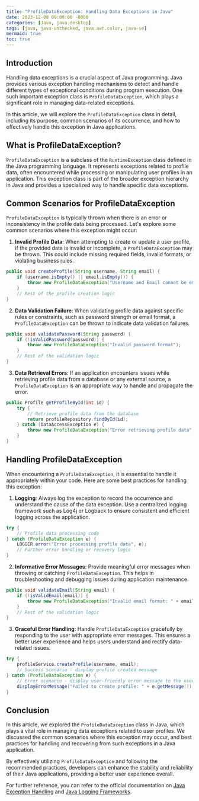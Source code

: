 ```yaml
---
title: "ProfileDataException: Handling Data Exceptions in Java"
date: 2023-12-08 09:00:00 -0000
categories: [Java, java.desktop]
tags: [java, java-unchecked, java.awt.color, java-se]
mermaid: true
toc: true
---
```



## Introduction

Handling data exceptions is a crucial aspect of Java programming. Java provides various exception handling mechanisms to detect and handle different types of exceptional conditions during program execution. One such important exception class is `ProfileDataException`, which plays a significant role in managing data-related exceptions.

In this article, we will explore the `ProfileDataException` class in detail, including its purpose, common scenarios of its occurrence, and how to effectively handle this exception in Java applications.

## What is ProfileDataException?

`ProfileDataException` is a subclass of the `RuntimeException` class defined in the Java programming language. It represents exceptions related to profile data, often encountered while processing or manipulating user profiles in an application. This exception class is part of the broader exception hierarchy in Java and provides a specialized way to handle specific data exceptions.

## Common Scenarios for ProfileDataException

`ProfileDataException` is typically thrown when there is an error or inconsistency in the profile data being processed. Let's explore some common scenarios where this exception might occur:

1. **Invalid Profile Data**: When attempting to create or update a user profile, if the provided data is invalid or incomplete, a `ProfileDataException` may be thrown. This could include missing required fields, invalid formats, or violating business rules.

```java
public void createProfile(String username, String email) {
    if (username.isEmpty() || email.isEmpty()) {
        throw new ProfileDataException("Username and Email cannot be empty");
    }
    // Rest of the profile creation logic
}
```

2. **Data Validation Failure**: When validating profile data against specific rules or constraints, such as password strength or email format, a `ProfileDataException` can be thrown to indicate data validation failures.

```java
public void validatePassword(String password) {
    if (!isValidPassword(password)) {
        throw new ProfileDataException("Invalid password format");
    }
    // Rest of the validation logic
}
```

3. **Data Retrieval Errors**: If an application encounters issues while retrieving profile data from a database or any external source, a `ProfileDataException` is an appropriate way to handle and propagate the error.

```java
public Profile getProfileById(int id) {
    try {
        // Retrieve profile data from the database
        return profileRepository.findById(id);
    } catch (DataAccessException e) {
        throw new ProfileDataException("Error retrieving profile data", e);
    }
}
```

## Handling ProfileDataException

When encountering a `ProfileDataException`, it is essential to handle it appropriately within your code. Here are some best practices for handling this exception:

1. **Logging**: Always log the exception to record the occurrence and understand the cause of the data exception. Use a centralized logging framework such as Log4j or Logback to ensure consistent and efficient logging across the application.

```java
try {
    // Profile data processing code
} catch (ProfileDataException e) {
    LOGGER.error("Error processing profile data", e);
    // Further error handling or recovery logic
}
```

2. **Informative Error Messages**: Provide meaningful error messages when throwing or catching `ProfileDataException`. This helps in troubleshooting and debugging issues during application maintenance.

```java
public void validateEmail(String email) {
    if (!isValidEmail(email)) {
        throw new ProfileDataException("Invalid email format: " + email);
    }
    // Rest of the validation logic
}
```

3. **Graceful Error Handling**: Handle `ProfileDataException` gracefully by responding to the user with appropriate error messages. This ensures a better user experience and helps users understand and rectify data-related issues.

```java
try {
    profileService.createProfile(username, email);
    // Success scenario - display profile created message
} catch (ProfileDataException e) {
    // Error scenario - display user-friendly error message to the user
    displayErrorMessage("Failed to create profile: " + e.getMessage());
}
```

## Conclusion

In this article, we explored the `ProfileDataException` class in Java, which plays a vital role in managing data exceptions related to user profiles. We discussed the common scenarios where this exception may occur, and best practices for handling and recovering from such exceptions in a Java application.

By effectively utilizing `ProfileDataException` and following the recommended practices, developers can enhance the stability and reliability of their Java applications, providing a better user experience overall.

For further reference, you can refer to the official documentation on [Java Exception Handling](https://docs.oracle.com/javase/tutorial/essential/exceptions/) and [Java Logging Frameworks](https://logging.apache.org/).
